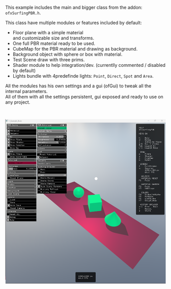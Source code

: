 This example includes the main and bigger class from the addon:  
`ofxSurfingPBR.h`.  

This class have multiple modules or features included by default:  
- Floor plane with a simple material  
    and customizable size and transforms.  
- One full PBR material ready to be used.  
- CubeMap for the PBR material and drawing as background.  
- Background object with sphere or box with material.  
- Test Scene draw with three prims.  
- Shader module to help integration/dev. 
    (currentlly commented / disabled by default)  
- Lights bundle with 4predefinde lights: 
    `Point`, `Direct`, `Spot` and `Area`.  

All the modules has his own settings and a gui (ofGui) 
to tweak all the internal parameters.  
All of them with all the settings persistent, 
gui exposed and ready to use on any project.  

</br>

![](Capture.PNG)